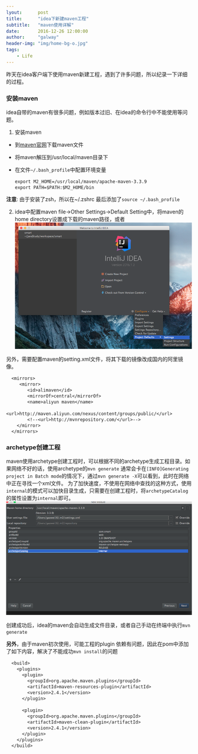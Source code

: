 ```yaml
---
lyout:      post
title:      "idea下新建maven工程"
subtitle:   "maven使用详解"
date:       2016-12-26 12:00:00
author:     "galway"
header-img: "img/home-bg-o.jpg"
tags:
    - Life
---
```


昨天在idea客户端下使用maven新建工程，遇到了许多问题，所以纪录一下详细的过程。

### 安装maven

idea自带的maven有很多问题，例如版本过旧、在idea的命令行中不能使用等问题。

1. 安装maven
- 到[maven官网](http://maven.apache.org/)下载maven文件
- 将maven解压到/usr/local/maven目录下
- 在文件`~/.bash_profile`中配置环境变量

    ```
    export M2_HOME=/usr/local/maven/apache-maven-3.3.9
    export PATH=$PATH:$M2_HOME/bin
    ```
__注意__: 由于安装了zsh，所以在~/.zshrc 最后添加了`source ~/.bash_profile`

2. idea中配置maven
file->Other Settings->Default Setting中，将maven的home directory设置成下载的maven路径，或者
![img](/img/post_img/maven_idea.png)

另外，需要配置maven的setting.xml文件，将其下载的镜像改成国内的阿里镜像。

```
  <mirrors>
     <mirror>
        <id>alimaven</id>
        <mirrorOf>central</mirrorOf>
        <name>aliyun maven</name>
        <url>http://maven.aliyun.com/nexus/content/groups/public/</url>
        <!--<url>http://mvnrepository.com/</url>-->
    </mirror>
  </mirrors>
```

### archetype创建工程 

maven使用archetype创建工程时，可以根据不同的archetype生成工程目录。如果网络不好的话，使用archetype的`mvn generate` 通常会卡在`[INFO]Generating project in Batch mode`的情况下，通过`mvn generate -X`可以看到，此时在网络中正在寻找一个xml文件。
为了加快速度，不使用在网络中查找的这种方式，使用`internal`的模式可以加快目录生成，只需要在创建工程时，将`archetypeCatalog`的属性设置为`internal`即可。
 ![img](/img/post_img/maven_config.png)

创建成功后，idea的maven会自动生成文件目录，或者自己手动在终端中执行`mvn generate`

__另外__，由于maven初次使用，可能工程的plugin 依赖有问题，因此在pom中添加了如下内容，解决了不能成功`mvn install`的问题

```
  <build>
    <plugins>
      <plugin>
        <groupId>org.apache.maven.plugins</groupId>
        <artifactId>maven-resources-plugin</artifactId>
        <version>2.4.1</version>
      </plugin>

      <plugin>
        <groupId>org.apache.maven.plugins</groupId>
        <artifactId>maven-clean-plugin</artifactId>
        <version>2.4.1</version>
      </plugin>
    </plugins>
  </build>
```

